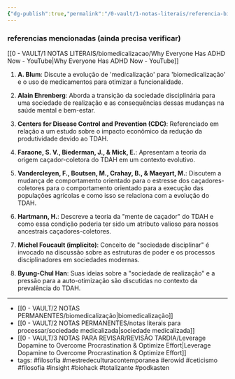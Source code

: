 ```yaml
---
{"dg-publish":true,"permalink":"/0-vault/1-notas-literais/referencia-bio/why-everyone-has-adhd-now-referencias-do-video/","tags":["filosofia","mestredeculturacontemporanea","erowid","ceticismo","insight","biohack","totalizante","podkasten"],"dgHomeLink":true,"dgShowLocalGraph":true,"dgShowFileTree":true,"dgEnableSearch":true,"noteIcon":""}
---
```



### referencias mencionadas (ainda  precisa verificar)
[[0 - VAULT/1 NOTAS LITERAIS/biomedicalizacao/Why Everyone Has ADHD Now - YouTube\|Why Everyone Has ADHD Now - YouTube]]

1. **A. Blum**: Discute a evolução de 'medicalização' para 'biomedicalização' e o uso de medicamentos para otimizar a funcionalidade.

2. **Alain Ehrenberg**: Aborda a transição da sociedade disciplinária para uma sociedade de realização e as consequências dessas mudanças na saúde mental e bem-estar.

3. **Centers for Disease Control and Prevention (CDC)**: Referenciado em relação a um estudo sobre o impacto econômico da redução da produtividade devido ao TDAH.

4. **Faraone, S. V., Biederman, J., & Mick, E.**: Apresentam a teoria da origem caçador-coletora do TDAH em um contexto evolutivo.

5. **Vandercleyen, F., Boutsen, M., Crahay, B., & Maeyart, M.**: Discutem a mudança de comportamento orientado para o estresse dos caçadores-coletores para o comportamento orientado para a execução das populações agrícolas e como isso se relaciona com a evolução do TDAH.

6. **Hartmann, H.**: Descreve a teoria da "mente de caçador" do TDAH e como essa condição poderia ter sido um atributo valioso para nossos ancestrais caçadores-coletores.

7. **Michel Foucault (implícito)**: Conceito de "sociedade disciplinar" é invocado na discussão sobre as estruturas de poder e os processos disciplinadores em sociedades modernas.

8. **Byung-Chul Han**: Suas ideias sobre a "sociedade de realização" e a pressão para a auto-otimização são discutidas no contexto da prevalência do TDAH.
---
- [[0 - VAULT/2 NOTAS PERMANENTES/biomedicalização\|biomedicalização]]
- [[0 - VAULT/2 NOTAS PERMANENTES/notas literais para processar/sociedade medicalizada\|sociedade medicalizada]]
- [[0 - VAULT/3 NOTAS PARA REVISAR/REVISÃO TARDIA/Leverage Dopamine to Overcome Procrastination & Optimize Effort\|Leverage Dopamine to Overcome Procrastination & Optimize Effort]]
- tags: #filosofia #mestredeculturacontemporanea #erowid #ceticismo #filosofia #insight #biohack #totalizante #podkasten 